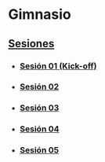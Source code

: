 # Gimnasio

## [Sesiones](./sessions/)

- ### [Sesión 01 (Kick-off)](./session-01/README.md)
- ### [Sesión 02](./session-02/README.md)
- ### [Sesión 03](./session-03/README.md)
- ### [Sesión 04](./session-04/README.md)
- ### [Sesión 05](./session-05/README.md)